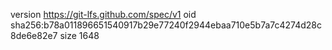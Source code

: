 version https://git-lfs.github.com/spec/v1
oid sha256:b78a011896651540917b29e77240f2944ebaa710e5b7a7c4274d28c8de6e82e7
size 1648
